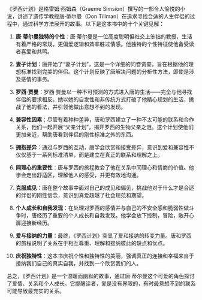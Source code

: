 《罗西计划》是格雷姆·西姆森（Graeme Simsion）撰写的一部令人愉悦的小说，讲述了遗传学教授唐·蒂尔曼（Don Tillman）在追求寻找合适的人生伴侣的过程中，通过科学方法展开的故事。以下是这本书中的十个关键见解：

1. **唐·蒂尔曼独特的个性**：唐·蒂尔曼是一位高度聪明但社交上笨拙的教授，生活有着严格的常规，更偏爱逻辑和效率胜过情感。他独特的个性特征使他备受读者喜爱和共鸣。

2. **妻子计划**：唐开始了“妻子计划”，这是一个详细的问卷调查，旨在根据他的理想标准找到完美的伴侣。这个计划反映了唐解决问题的分析性方法，即使是涉及感情的事务。

3. **罗西·贾曼**：罗西·贾曼以一种不可预测的方式进入唐的生活——完全与他寻找伴侣的要求相反。她以她的自发性和非传统方式打破了他精心规划的生活，挑战了他的看法，并引领他做出意想不到的发现。

4. **兼容性因素**：尽管有着种种差异，唐和罗西建立了一种不太可能的联系和合作关系，他们一起开展“父亲计划”，揭开罗西的生物父亲之谜。这个计划使他们更加亲近，帮助唐看到伴侣的刚性标准之外的东西。

5. **拥抱差异**：通过与罗西的互动，唐学会欣赏和接受差异，意识到爱和兼容性不仅仅基于一系列标准清单，而是建立在真正的联系和理解之上。

6. **同理心的重要性**：唐与罗西的旅程教会了他在关系中同理心和情商的价值。他学会走出舒适区，理解他人的感受，并更有效地沟通。

7. **克服成见**：唐在整个故事中面对自己的成见和偏见，挑战他对于什么才是合适的伴侣的刚性信念，意识到真爱超越了社会规范和期望。

8. **个人成长和自我发现**：在处理对罗西的感情并与自己的不安全感和脆弱性做斗争时，唐经历了重要的个人成长和自我发现。他学会放下控制，冒险，敞开心扉迎接新经历。

9. **爱与接纳的力量**：最终，《罗西计划》突显了爱和接纳的转变力量。唐和罗西的旅程说明了关系在于相互尊重、理解和接纳彼此的缺点和优点。

10. **庆祝独特性**：这本书庆祝个性和独特性的美丽，强调真正的连接和幸福来自于接纳我们自己的真实自我，并找到一个欣赏我们的人。

总之，《罗西计划》是一个温暖而幽默的故事，通过唐·蒂尔曼这个可爱的角色探讨了爱情、关系和个人成长。它提醒读者，爱是没有界限的，有时最意想不到的联系可能导致最充实的关系。